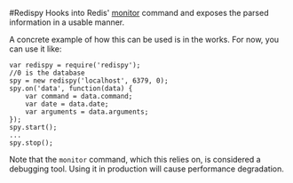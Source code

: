 #Redispy
Hooks into Redis' [monitor](http://redis.io/commands/monitor) command and exposes the parsed information in a usable manner. 

A concrete example of how this can be used is in the works. For now, you can use it like:

	var redispy = require('redispy');
	//0 is the database
	spy = new redispy('localhost', 6379, 0);  
	spy.on('data', function(data) {
		var command = data.command;
		var date = data.date;
		var arguments = data.arguments;
	});
	spy.start();
	...
	spy.stop();

Note that the `monitor` command, which this relies on, is considered a debugging tool. Using it in production will cause performance degradation.